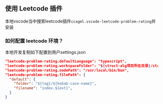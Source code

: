 ## 使用 Leetcode 插件

本地vscode当中搜索leetcode插件`ccagml.vscode-leetcode-problem-rating`并安装

### 如何配置 leetcode 环境？

本地开发复制如下配置到用户settings.json

  ```json
  "leetcode-problem-rating.defaultLanguage": "typescript",
  "leetcode-problem-rating.workspaceFolder": "${struct-alg项目所在目录}/struct-alg/leetcode",
  "leetcode-problem-rating.nodePath": "/usr/local/bin/bun",
  "leetcode-problem-rating.filePath": {
    "default": {
      "folder": "${tag}/${kebab-case-name}",
      "filename": "index.${ext}",
    }
  }
  ```
